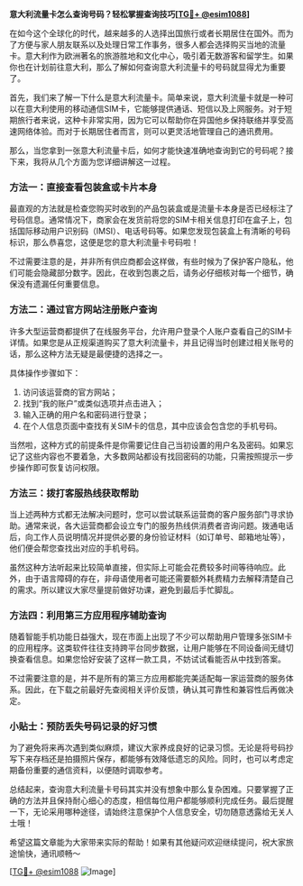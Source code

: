 **意大利流量卡怎么查询号码？轻松掌握查询技巧[[TG💪+ @esim1088](https://t.me/s/esim1088)]**

在如今这个全球化的时代，越来越多的人选择出国旅行或者长期居住在国外。而为了方便与家人朋友联系以及处理日常工作事务，很多人都会选择购买当地的流量卡。意大利作为欧洲著名的旅游胜地和文化中心，吸引着无数游客和留学生。如果你也在计划前往意大利，那么了解如何查询意大利流量卡的号码就显得尤为重要了。

首先，我们来了解一下什么是意大利流量卡。简单来说，意大利流量卡就是一种可以在意大利使用的移动通信SIM卡，它能够提供通话、短信以及上网服务。对于短期旅行者来说，这种卡非常实用，因为它可以帮助你在异国他乡保持联络并享受高速网络体验。而对于长期居住者而言，则可以更灵活地管理自己的通讯费用。

那么，当您拿到一张意大利流量卡后，如何才能快速准确地查询到它的号码呢？接下来，我将从几个方面为您详细讲解这一过程。

### 方法一：直接查看包装盒或卡片本身

最直观的方法就是检查您购买时收到的产品包装盒或是流量卡本身是否已经标注了号码信息。通常情况下，商家会在发货前将您的SIM卡相关信息打印在盒子上，包括国际移动用户识别码（IMSI）、电话号码等。如果您发现包装盒上有清晰的号码标识，那么恭喜您，这便是您的意大利流量卡号码啦！

不过需要注意的是，并非所有供应商都会这样做，有些时候为了保护客户隐私，他们可能会隐藏部分数字。因此，在收到包裹之后，请务必仔细核对每一个细节，确保没有遗漏任何重要信息。

### 方法二：通过官方网站注册账户查询

许多大型运营商都提供了在线服务平台，允许用户登录个人账户查看自己的SIM卡详情。如果您是从正规渠道购买了意大利流量卡，并且记得当时创建过相关账号的话，那么这种方法无疑是最便捷的选择之一。

具体操作步骤如下：
1. 访问该运营商的官方网站；
2. 找到“我的账户”或类似选项并点击进入；
3. 输入正确的用户名和密码进行登录；
4. 在个人信息页面中查找有关SIM卡的信息，其中应该会包含您的手机号码。

当然啦，这种方式的前提条件是你需要记住自己当初设置的用户名及密码。如果忘记了这些内容也不要着急，大多数网站都设有找回密码的功能，只需按照提示一步步操作即可恢复访问权限。

### 方法三：拨打客服热线获取帮助

当上述两种方式都无法解决问题时，您可以尝试联系运营商的客户服务部门寻求协助。通常来说，各大运营商都会设立专门的服务热线供消费者咨询问题。拨通电话后，向工作人员说明情况并提供必要的身份验证材料（如订单号、邮箱地址等），他们便会帮您查找出对应的手机号码。

虽然这种方法听起来比较简单直接，但实际上可能会花费较多时间等待响应。此外，由于语言障碍的存在，非母语使用者可能还需要额外耗费精力去解释清楚自己的需求。所以建议大家尽量提前做好功课，避免到最后手忙脚乱。

### 方法四：利用第三方应用程序辅助查询

随着智能手机功能日益强大，现在市面上出现了不少可以帮助用户管理多张SIM卡的应用程序。这类软件往往支持跨平台同步数据，让用户能够在不同设备间无缝切换查看信息。如果您恰好安装了这样一款工具，不妨试试看能否从中找到答案。

不过需要注意的是，并不是所有的第三方应用都能完美适配每一家运营商的服务体系。因此，在下载之前最好先查阅相关评价反馈，确认其可靠性和兼容性后再做决定。

### 小贴士：预防丢失号码记录的好习惯

为了避免将来再次遇到类似麻烦，建议大家养成良好的记录习惯。无论是将号码抄写下来存档还是拍摄照片保存，都能够有效降低遗忘的风险。同时，也可以考虑定期备份重要的通信资料，以便随时调取参考。

总结起来，查询意大利流量卡号码其实并没有想象中那么复杂困难。只要掌握了正确的方法并且保持耐心细心的态度，相信每位用户都能够顺利完成任务。最后提醒一下，无论采用哪种途径，请始终注意保护个人信息安全，切勿随意透露给无关人士哦！

希望这篇文章能为大家带来实际的帮助！如果有其他疑问欢迎继续提问，祝大家旅途愉快，通讯顺畅～ 

[[TG💪+ @esim1088](https://t.me/s/esim1088) ![Image](https://i.postimg.cc/4NQfJmqS/Snipaste-2025-05-13-00-14-12.png)]